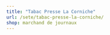 ```yaml
---
title: "Tabac Presse La Corniche"
url: /sete/tabac-presse-la-corniche/
shop: marchand de journaux
---
```


